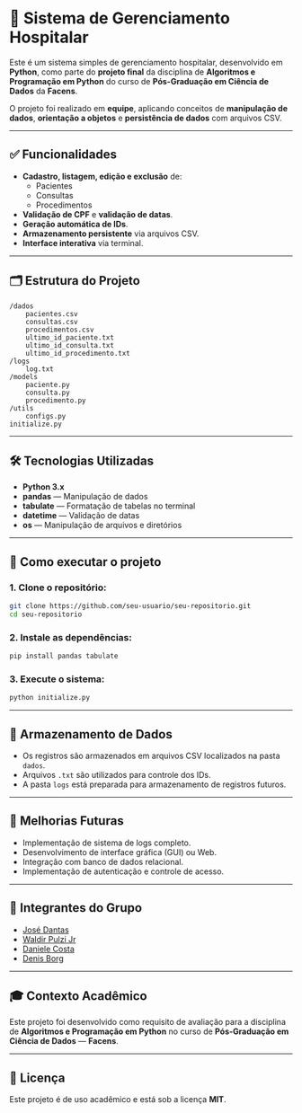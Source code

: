 
# 🏥 Sistema de Gerenciamento Hospitalar

Este é um sistema simples de gerenciamento hospitalar, desenvolvido em **Python**, como parte do **projeto final** da disciplina de **Algoritmos e Programação em Python** do curso de **Pós-Graduação em Ciência de Dados** da **Facens**.

O projeto foi realizado em **equipe**, aplicando conceitos de **manipulação de dados**, **orientação a objetos** e **persistência de dados** com arquivos CSV.

---

## ✅ Funcionalidades

- **Cadastro, listagem, edição e exclusão** de:
  - Pacientes
  - Consultas
  - Procedimentos
- **Validação de CPF** e **validação de datas**.
- **Geração automática de IDs**.
- **Armazenamento persistente** via arquivos CSV.
- **Interface interativa** via terminal.

---

## 🗂️ Estrutura do Projeto

```
/dados
    pacientes.csv
    consultas.csv
    procedimentos.csv
    ultimo_id_paciente.txt
    ultimo_id_consulta.txt
    ultimo_id_procedimento.txt
/logs
    log.txt
/models
    paciente.py
    consulta.py
    procedimento.py
/utils
    configs.py
initialize.py
```

---

## 🛠️ Tecnologias Utilizadas

- **Python 3.x**
- **pandas** — Manipulação de dados
- **tabulate** — Formatação de tabelas no terminal
- **datetime** — Validação de datas
- **os** — Manipulação de arquivos e diretórios

---

## 🚀 Como executar o projeto

### 1. Clone o repositório:

```bash
git clone https://github.com/seu-usuario/seu-repositorio.git
cd seu-repositorio
```

### 2. Instale as dependências:

```bash
pip install pandas tabulate
```

### 3. Execute o sistema:

```bash
python initialize.py
```

---

## 📁 Armazenamento de Dados

- Os registros são armazenados em arquivos CSV localizados na pasta `dados`.
- Arquivos `.txt` são utilizados para controle dos IDs.
- A pasta `logs` está preparada para armazenamento de registros futuros.

---

## 📌 Melhorias Futuras

- Implementação de sistema de logs completo.
- Desenvolvimento de interface gráfica (GUI) ou Web.
- Integração com banco de dados relacional.
- Implementação de autenticação e controle de acesso.

---

## 👥 Integrantes do Grupo

- [José Dantas](https://github.com/dantasjose)
- [Waldir Pulzi Jr](https://github.com/waldirpulzijr)
- [Daniele Costa](https://github.com/danycosta40)
- [Denis Borg](https://github.com/denisborg)

---

## 🎓 Contexto Acadêmico

Este projeto foi desenvolvido como requisito de avaliação para a disciplina de **Algoritmos e Programação em Python** no curso de **Pós-Graduação em Ciência de Dados** — **Facens**.

---

## 📄 Licença

Este projeto é de uso acadêmico e está sob a licença **MIT**.

